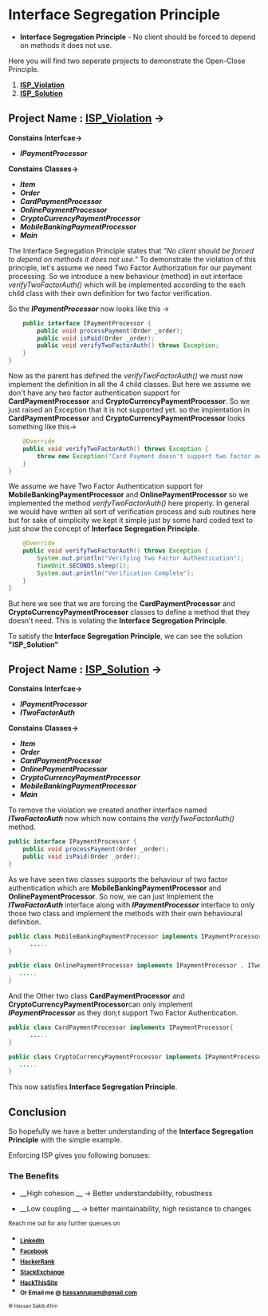 # Interface Segregation Principle
* **Interface Segregation Principle** - No client should be forced to depend on methods it does not use.

Here you will find two seperate projects to demonstrate the Open-Close Principle.
  1. **[ISP_Violation](https://github.com/strangerOfDarkness/SOLID_PRINCIPLE/tree/main/InterfaceSegregationPrinciple/ISP_Violation)** 
  2. **[ISP_Solution](https://github.com/strangerOfDarkness/SOLID_PRINCIPLE/tree/main/InterfaceSegregationPrinciple/ISP_Solution)**
  
## **Project Name : [ISP_Violation](https://github.com/strangerOfDarkness/SOLID_PRINCIPLE/tree/main/InterfaceSegregationPrinciple/ISP_Violation)** ->
**Constains Interfcae->** 
* **_IPaymentProcessor_** 

**Constains Classes->** 
* **_Item_**
* **_Order_**
* **_CardPaymentProcessor_** 
* **_OnlinePaymentProcessor_** 
* **_CryptoCurrencyPaymentProcessor_** 
* **_MobileBankingPaymentProcessor_** 
* **_Main_**

The Interface Segregation Principle states that  _"No client should be forced to depend on methods it does not use."_
To demonstrate the violation of this principle, let's assume we need Two Factor Authorization for our
payment processing. So we introduce a new behaviour (method) in out interface _verifyTwoFactorAuth()_ which will
be implemented according to the each child class with their own definition for two factor verification.


So the **_IPaymentProcessor_** now looks like this ->
```java
	public interface IPaymentProcessor {
		public void processPayment(Order _order);
		public void isPaid(Order _order);
		public void verifyTwoFactorAuth() throws Exception;
	}
}
```
Now as the parent has defined the _verifyTwoFactorAuth()_ we must now implement the definition in all the 4 child classes.
But here we assume we don't have any two factor authentication support for **CardPaymentProcessor** and  **CryptoCurrencyPaymentProcessor**.
So we just raised an Exception that it is not supported yet. so the implentation in **CardPaymentProcessor** and  **CryptoCurrencyPaymentProcessor**
looks something like this-> 
```java
    @Override
    public void verifyTwoFactorAuth() throws Exception {
        throw new Exception("Card Payment doesn't support two factor authentication!");
    }
}
```

We assume we have Two Factor Authentication support for **MobileBankingPaymentProcessor** and **OnlinePaymentProcessor** so we implemented the method
_verifyTwoFactorAuth()_ here properly. In general we would have written all sort of verification process
and sub routines here but for sake of simplicity we kept it simple just by some hard coded text to just
show the concept of **Interface Segregation Principle**.
```java
	@Override
    public void verifyTwoFactorAuth() throws Exception {
        System.out.println("Verifying Two Factor Authentication");
        TimeUnit.SECONDS.sleep(1);
        System.out.println("Verification Complete");
    }
}
```

But here we see that we are forcing the **CardPaymentProcessor** and  **CryptoCurrencyPaymentProcessor** classes to define a method that they doesn't need.
This is volating the **Interface Segregation Principle**.

To satisfy the **Interface Segregation Principle**, we can see the solution **"ISP_Solution"**

## **Project Name : [ISP_Solution](https://github.com/strangerOfDarkness/SOLID_PRINCIPLE/tree/main/InterfaceSegregationPrinciple/ISP_Solution)** ->
**Constains Interfcae->** 
* **_IPaymentProcessor_** 
* **_ITwoFactorAuth_** 

**Constains Classes->** 
* **_Item_**
* **_Order_**
* **_CardPaymentProcessor_** 
* **_OnlinePaymentProcessor_** 
* **_CryptoCurrencyPaymentProcessor_** 
* **_MobileBankingPaymentProcessor_** 
* **_Main_**

To remove the violation we created another interface named **_ITwoFactorAuth_** now which now contains the _verifyTwoFactorAuth()_ method.

```java
public interface IPaymentProcessor {
    public void processPayment(Order _order);
    public void isPaid(Order _order);
}
```

As we have seen two classes supports the behaviour of two factor authentication which are **MobileBankingPaymentProcessor** and **OnlinePaymentProcessor**.
So now, we can just Implement the **_ITwoFactorAuth_** interface along with **_IPaymentProcessor_**  interface to only those
two class and implement the methods with their own behavioural definition.

```java
public class MobileBankingPaymentProcessor implements IPaymentProcessor , ITwoFactorAuth{
      .....
}
```

```java
public class OnlinePaymentProcessor implements IPaymentProcessor , ITwoFactorAuth{
   .....
}
```

And the Other two class **CardPaymentProcessor** and  **CryptoCurrencyPaymentProcessor**can only implement **_IPaymentProcessor_** 
as they don;t support Two Factor Authentication. 
```java
public class CardPaymentProcessor implements IPaymentProcessor{
      .....
}
```

```java
public class CryptoCurrencyPaymentProcessor implements IPaymentProcessor{
   .....
}
```


This now satisfies **Interface Segregation Principle**.



## **Conclusion**
So hopefully we have a better understanding of the **Interface Segregation Principle** with the simple example.

Enforcing ISP gives you following bonuses:
### **The Benefits**
* __High cohesion __
-> Better understandability, robustness


* __Low coupling __
-> better maintainability, high resistance to changes



<sub>Reach me out for any further querues on</sub>
 * <sub>**[LinkedIn](https://www.linkedin.com/in/hassanrupam/)**</sub>
 * <sub>**[Facebook](https://www.facebook.com/hassan.sakib/)**</sub>
 * <sub>**[HackerRank](https://www.hackerrank.com/ID15103144)**</sub>
 * <sub>**[StackExchange](https://stackexchange.com/users/12605274/hassan-sakib-rupam)**</sub>
 * <sub>**[HackThisSite](https://www.hackthissite.org/user/view/_d4RKN355/)**</sub>
 * <sub>**Or Email me @ [hassanrupam@gmail.com](mailto:hassanrupam@gmail.com)**</sub>

<sub><sup>:copyright: Hassan Sakib Afrin</sup></sub>
